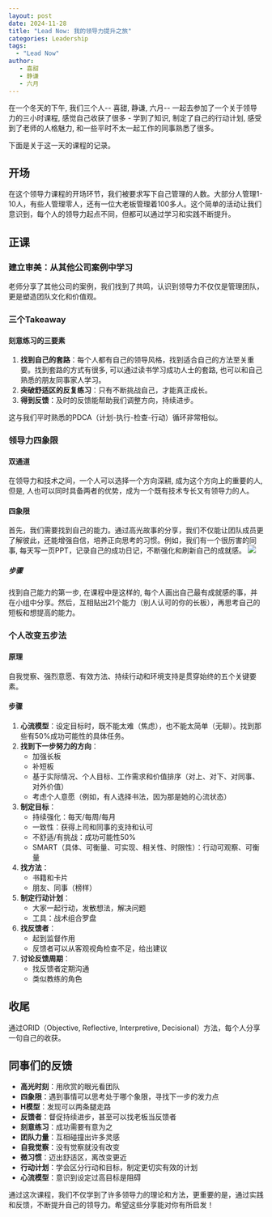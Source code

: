 ```yaml
---
layout: post
date: 2024-11-28
title: "Lead Now: 我的领导力提升之旅"
categories: Leadership
tags:
  - "Lead Now"
author: 
   - 喜甜
   - 静谦
   - 六月
---
```



在一个冬天的下午, 我们三个人-- 喜甜, 静谦, 六月-- 一起去参加了一个关于领导力的三小时课程, 感觉自己收获了很多 - 学到了知识, 制定了自己的行动计划, 感受到了老师的人格魅力, 和一些平时不太一起工作的同事熟悉了很多。

下面是关于这一天的课程的记录。

## 开场

在这个领导力课程的开场环节，我们被要求写下自己管理的人数。大部分人管理1-10人，有些人管理零人，还有一位大老板管理着100多人。这个简单的活动让我们意识到，每个人的领导力起点不同，但都可以通过学习和实践不断提升。

## 正课

### 建立审美：从其他公司案例中学习

老师分享了其他公司的案例，我们找到了共鸣，认识到领导力不仅仅是管理团队，更是塑造团队文化和价值观。

### 三个Takeaway

#### 刻意练习的三要素

1. **找到自己的套路**：每个人都有自己的领导风格，找到适合自己的方法至关重要。找到套路的方式有很多, 可以通过读书学习成功人士的套路, 也可以和自己熟悉的朋友同事家人学习。
2. **突破舒适区的反复练习**：只有不断挑战自己，才能真正成长。
3. **得到反馈**：及时的反馈能帮助我们调整方向，持续进步。

这与我们平时熟悉的PDCA（计划-执行-检查-行动）循环非常相似。

### 领导力四象限

#### 双通道

在领导力和技术之间，一个人可以选择一个方向深耕, 成为这个方向上的重要的人, 但是, 人也可以同时具备两者的优势，成为一个既有技术专长又有领导力的人。


#### 四象限

首先，我们需要找到自己的能力。通过高光故事的分享，我们不仅能让团队成员更了解彼此，还能增强自信，培养正向思考的习惯。例如，我们有一个很厉害的同事, 每天写一页PPT，记录自己的成功日记，不断强化和刷新自己的成就感。
![](https://stewartleadership.com/wp-content/uploads/2020/06/lead-now-model-with-4-quadrants-6-10-20.png)
##### 步骤

找到自己能力的第一步, 在课程中是这样的, 每个人画出自己最有成就感的事，并在小组中分享。然后，互相贴出21个能力（别人认可的你的长板），再思考自己的短板和想提高的能力。

### 个人改变五步法

#### 原理

自我觉察、强烈意愿、有效方法、持续行动和环境支持是贯穿始终的五个关键要素。

#### 步骤

1. **心流模型**：设定目标时，既不能太难（焦虑），也不能太简单（无聊）。找到那些有50%成功可能性的具体任务。
2. **找到下一步努力的方向**：
   - 加强长板
   - 补短板
   - 基于实际情况、个人目标、工作需求和价值排序（对上、对下、对同事、对外价值）
   - 考虑个人意愿（例如，有人选择书法，因为那是她的心流状态）
3. **制定目标**：
   - 持续强化：每天/每周/每月
   - 一致性：获得上司和同事的支持和认可
   - 不舒适/有挑战：成功可能性50%
   - SMART（具体、可衡量、可实现、相关性、时限性）：行动可观察、可衡量
4. **找方法**：
   - 书籍和卡片
   - 朋友、同事（榜样）
5. **制定行动计划**：
   - 大家一起行动，发散想法，解决问题
   - 工具：战术组合罗盘
6. **找反馈者**：
   - 起到监督作用
   - 反馈者可以从客观视角检查不足，给出建议
7. **讨论反馈周期**：
   - 找反馈者定期沟通
   - 类似教练的角色

## 收尾

通过ORID（Objective, Reflective, Interpretive, Decisional）方法，每个人分享一句自己的收获。

## 同事们的反馈

- **高光时刻**：用欣赏的眼光看团队
- **四象限**：遇到事情可以思考处于哪个象限，寻找下一步的发力点
- **H模型**：发现可以两条腿走路
- **反馈者**：督促持续进步，甚至可以找老板当反馈者
- **刻意练习**：成功需要有意为之
- **团队力量**：互相碰撞出许多灵感
- **自我觉察**：没有觉察就没有改变
- **微习惯**：迈出舒适区，离改变更近
- **行动计划**：学会区分行动和目标，制定更切实有效的计划
- **心流模型**：意识到设定过高目标是阻碍

通过这次课程，我们不仅学到了许多领导力的理论和方法，更重要的是，通过实践和反馈，不断提升自己的领导力。希望这些分享能对你有所启发！
